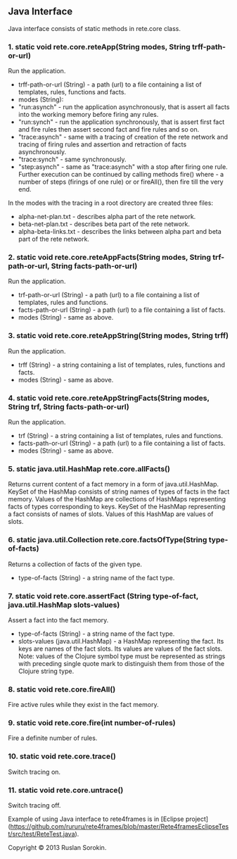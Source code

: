 ## Java Interface ##

Java interface consists of static methods in rete.core class.

### 1. static void rete.core.reteApp(String modes, String trff-path-or-url) ###

Run the application.
- trff-path-or-url (String) - a path (url) to a file containing a list of templates, rules, functions and facts.
- modes (String):
- "run:asynch" - run the application asynchronously, that is assert all facts into the working memory before firing any rules.
- "run:synch"  - run the application synchronously, that is assert first fact and fire rules then assert second fact and fire rules and so on.
- "trace:asynch" - same with a tracing of creation of the rete network and tracing of firing rules and assertion and retraction of facts asynchronously.
- "trace:synch"  - same synchronously.
- "step:asynch"  - same as "trace:asynch" with a stop after firing one rule. Further execution can be continued by calling methods fire(<n>) where <n> - a number of steps (firings of one rule) or or fireAll(), then fire till the very end.

In the modes with the tracing in a root directory are created three files:

- alpha-net-plan.txt	 - describes alpha part of the rete network.
- beta-net-plan.txt	 - describes beta part of the rete network.
- alpha-beta-links.txt - describes the links between alpha part and beta part of the rete network.

### 2. static void rete.core.reteAppFacts(String modes, String trf-path-or-url, String facts-path-or-url) ###

Run the application.
- trf-path-or-url (String) - a path (url) to a file containing a list of templates, rules and functions.
- facts-path-or-url (String) - a path (url) to a file containing a list of facts.
- modes (String) - same as above.

### 3. static void rete.core.reteAppString(String modes, String trff) ###

Run the application.
- trff (String) - a string containing a list of templates, rules, functions and facts.
- modes (String) - same as above.

### 4. static void rete.core.reteAppStringFacts(String modes, String trf, String facts-path-or-url) ###

Run the application.
- trf (String) - a string containing a list of templates, rules and functions.
- facts-path-or-url (String) - a path (url) to a file containing a list of facts.
- modes (String) - same as above.

### 5. static java.util.HashMap rete.core.allFacts() ###

Returns current content of a fact memory in a form of java.util.HashMap. KeySet of the HashMap consists of string names of types of facts in the fact memory. Values of the HashMap are collections of HashMaps representing facts of types corresponding to keys. KeySet of the HashMap representing a fact consists of names of slots. Values of this HashMap are values of slots.

### 6. static java.util.Collection rete.core.factsOfType(String type-of-facts) ###

Returns a collection of facts of the given type.
- type-of-facts (String) - a string name of the fact type.

### 7. static void rete.core.assertFact (String type-of-fact, java.util.HashMap slots-values) ###

Assert a fact into the fact memory.
- type-of-facts (String) - a string name of the fact type.
- slots-values (java.util.HashMap) - a HashMap representing the fact. Its keys are names of the fact slots. Its values are values of the fact slots. Note: values of the Clojure symbol type must be represented as strings with preceding single quote mark to distinguish them from those of the Clojure string type.


### 8. static void rete.core.fireAll() ###

Fire active rules while they exist in the fact memory.

### 9. static void rete.core.fire(int number-of-rules) ###

Fire a definite number of rules.

### 10. static void rete.core.trace() ###

Switch tracing on.

### 11. static void rete.core.untrace() ###

Switch tracing off.

Example of using Java interface to rete4frames is in [Eclipse project] (https://github.com/rururu/rete4frames/blob/master/Rete4framesEclipseTest/src/test/ReteTest.java).

Copyright © 2013 Ruslan Sorokin.

